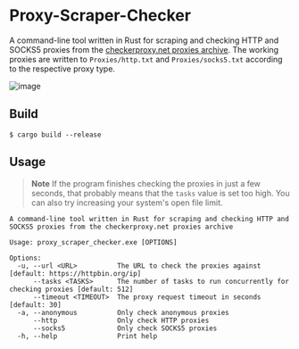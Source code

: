 # Proxy-Scraper-Checker
A command-line tool written in Rust for scraping and checking HTTP and SOCKS5 proxies from the [checkerproxy.net proxies archive](https://checkerproxy.net/getAllProxy). The working proxies are written to `Proxies/http.txt` and `Proxies/socks5.txt` according to the respective proxy type.

![image](https://user-images.githubusercontent.com/95155966/231937289-ddf0187f-e8c9-4878-b92d-96617695e6f0.png)

## Build
    $ cargo build --release

## Usage
> **Note**
> If the program finishes checking the proxies in just a few seconds, that probably means that the `tasks` value is set too high. You can also try increasing your system's open file limit.

```
A command-line tool written in Rust for scraping and checking HTTP and SOCKS5 proxies from the checkerproxy.net proxies archive

Usage: proxy_scraper_checker.exe [OPTIONS]

Options:
  -u, --url <URL>          The URL to check the proxies against [default: https://httpbin.org/ip]     
      --tasks <TASKS>      The number of tasks to run concurrently for checking proxies [default: 512]
      --timeout <TIMEOUT>  The proxy request timeout in seconds [default: 30]
  -a, --anonymous          Only check anonymous proxies
      --http               Only check HTTP proxies
      --socks5             Only check SOCKS5 proxies
  -h, --help               Print help
```